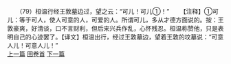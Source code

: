 　　（79）桓温行经王敦墓边过，望之云：“可儿！可儿①！”
　　【注释】①可儿：等于可人，使人可意的人，可爱的人。所谓可儿，多从才德方面说的。按：王敦豪爽，好清谈，口不言财利，但后来兴兵作乱，心怀残忍。桓温称赞他，只是表明自己的心迹罢了。【译文】桓温出行，经过王敦墓边，望着王敦的坟墓说：“可意人儿！可意人儿！”
<br>[上一篇](08_078) [回卷首](08_000) [下一篇](08_080)
